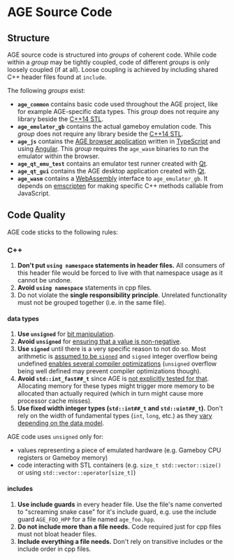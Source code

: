 
# AGE Source Code

## Structure

AGE source code is structured into _groups_ of coherent code.
While code within a _group_ may be tightly coupled,
code of different _groups_ is only loosely coupled (if at all).
Loose coupling is achieved by including shared C++ header files found at
`include`.

The following _groups_ exist:

* **`age_common`** contains basic code used throughout the AGE project,
    like for example AGE-specific data types.
    This _group_ does not require any library beside the
    [C++14 STL](https://en.cppreference.com/w/cpp).
* **`age_emulator_gb`** contains the actual gameboy emulation code.
    This _group_ does not require any library beside the
    [C++14 STL](https://en.cppreference.com/w/cpp).
* **`age_js`** contains the
    [AGE browser application](https://csprenger.gitlab.io/AGE/) written in
    [TypeScript](https://www.typescriptlang.org/index.html) and using
    [Angular](https://angular.io).
    This _group_ requires the `age_wasm` binaries to run the emulator within
    the browser.
* **`age_qt_emu_test`** contains an emulator test runner created with
    [Qt](https://www.qt.io/).
* **`age_qt_gui`** contains the AGE desktop application created with
    [Qt](https://www.qt.io/).
* **`age_wasm`** contains a [WebAssembly](https://webassembly.org/) interface
    to `age_emulator_gb`.
    It depends on [emscripten](https://kripken.github.io/emscripten-site/) for
    making specific C++ methods callable from JavaScript.


## Code Quality

AGE code sticks to the following rules:

### C++

1. **Don't put `using namespace` statements in header files.**
    All consumers of this header file would be forced to live with that
    namespace usage as it cannot be undone.
1. **Avoid `using namespace`** statements in cpp files.
1. Do not violate the **single responsibility principle**.
    Unrelated functionality must not be grouped together
    (i.e. in the same file).

#### data types

1. **Use `unsigned`** for [bit manipulation](https://isocpp.github.io/CppCoreGuidelines/CppCoreGuidelines#es101-use-unsigned-types-for-bit-manipulation).
1. **Avoid `unsigned`** for [ensuring that a value is non-negative](https://isocpp.github.io/CppCoreGuidelines/CppCoreGuidelines#Res-nonnegative).
1. **Use `signed`** until there is a very specific reason to not do so.
    Most arithmetic is [assumed to be `signed`](https://isocpp.github.io/CppCoreGuidelines/CppCoreGuidelines#es102-use-signed-types-for-arithmetic)
    and `signed` integer overflow being undefined
    [enables several compiler optimizations](http://blog.llvm.org/2011/05/what-every-c-programmer-should-know.html)
    (`unsigned` overflow being well defined may prevent compiler optimizations
    though).
1. **Avoid `std::int_fast##_t`** since AGE is
    [not explicitly tested for that](https://stackoverflow.com/a/36161722).
    Allocating memory for these types might trigger more memory to be allocated
    than actually required
    (which in turn might cause more processor cache misses).
1. **Use fixed width integer types (`std::int##_t` and `std::uint##_t`).**
    Don't rely on the width of fundamental types (`int`, `long`, etc.)
    as they [vary depending on the data model](https://en.cppreference.com/w/cpp/language/types).

AGE code uses `unsigned` only for:
* values representing a piece of emulated hardware (e.g. Gameboy CPU registers
    or Gameboy memory)
* code interacting with STL containers (e.g. `size_t std::vector::size()`
    or using `std::vector::operator[size_t]`)

#### includes

1. **Use include guards** in every header file.
    Use the file's name converted to "screaming snake case" for it's include
    guard,
    e.g. use the include guard `AGE_FOO_HPP` for a file named `age_foo.hpp`.
1. **Do not include more than a file needs.**
    Code required just for cpp files must not bloat header files.
1. **Include everything a file needs.**
    Don't rely on transitive includes or the include order in cpp files.


